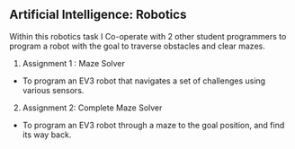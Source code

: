 ## Artificial Intelligence: Robotics

Within this robotics task I Co-operate with 2 other student programmers to program a robot with the goal to traverse obstacles and clear mazes.

1. Assignment 1 : Maze Solver
- To program an EV3 robot that navigates a set of challenges using various sensors.

2. Assignment 2: Complete Maze Solver
- To program an EV3 robot through a maze to the goal position, and find its way back.
